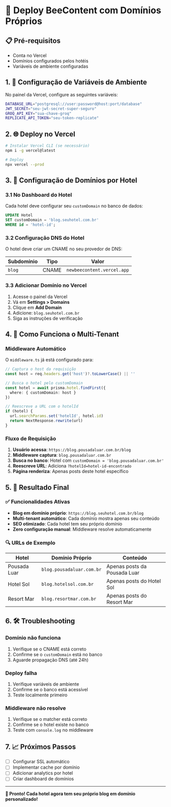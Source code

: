 # 🚀 Deploy BeeContent com Domínios Próprios

## 📋 Pré-requisitos

- Conta no Vercel
- Domínios configurados pelos hotéis
- Variáveis de ambiente configuradas

## 1. 🔧 Configuração de Variáveis de Ambiente

No painel da Vercel, configure as seguintes variáveis:

```bash
DATABASE_URL="postgresql://user:password@host:port/database"
JWT_SECRET="seu-jwt-secret-super-seguro"
GROQ_API_KEY="sua-chave-groq"
REPLICATE_API_TOKEN="seu-token-replicate"
```

## 2. 🌐 Deploy no Vercel

```bash
# Instalar Vercel CLI (se necessário)
npm i -g vercel@latest

# Deploy
npx vercel --prod
```

## 3. 🏨 Configuração de Domínios por Hotel

### 3.1 No Dashboard do Hotel

Cada hotel deve configurar seu `customDomain` no banco de dados:

```sql
UPDATE Hotel 
SET customDomain = 'blog.seuhotel.com.br' 
WHERE id = 'hotel-id';
```

### 3.2 Configuração DNS do Hotel

O hotel deve criar um CNAME no seu provedor de DNS:

| Subdomínio | Tipo  | Valor                    |
|------------|-------|-------------------------|
| `blog`     | CNAME | `newbeecontent.vercel.app` |

### 3.3 Adicionar Domínio no Vercel

1. Acesse o painel da Vercel
2. Vá em **Settings > Domains**
3. Clique em **Add Domain**
4. Adicione: `blog.seuhotel.com.br`
5. Siga as instruções de verificação

## 4. 🔄 Como Funciona o Multi-Tenant

### Middleware Automático

O `middleware.ts` já está configurado para:

```typescript
// Captura o host da requisição
const host = req.headers.get('host')?.toLowerCase() || ''

// Busca o hotel pelo customDomain
const hotel = await prisma.hotel.findFirst({
  where: { customDomain: host }
})

// Reescreve a URL com o hotelId
if (hotel) {
  url.searchParams.set('hotelId', hotel.id)
  return NextResponse.rewrite(url)
}
```

### Fluxo de Requisição

1. **Usuário acessa**: `https://blog.pousadaluar.com.br/blog`
2. **Middleware captura**: `blog.pousadaluar.com.br`
3. **Busca no banco**: Hotel com `customDomain = 'blog.pousadaluar.com.br'`
4. **Reescreve URL**: Adiciona `?hotelId=hotel-id-encontrado`
5. **Página renderiza**: Apenas posts deste hotel específico

## 5. 🎯 Resultado Final

### ✅ Funcionalidades Ativas

- **Blog em domínio próprio**: `https://blog.seuhotel.com.br/blog`
- **Multi-tenant automático**: Cada domínio mostra apenas seu conteúdo
- **SEO otimizado**: Cada hotel tem seu próprio domínio
- **Zero configuração manual**: Middleware resolve automaticamente

### 🔍 URLs de Exemplo

| Hotel | Domínio Próprio | Conteúdo |
|-------|----------------|----------|
| Pousada Luar | `blog.pousadaluar.com.br` | Apenas posts da Pousada Luar |
| Hotel Sol | `blog.hotelsol.com.br` | Apenas posts do Hotel Sol |
| Resort Mar | `blog.resortmar.com.br` | Apenas posts do Resort Mar |

## 6. 🛠️ Troubleshooting

### Domínio não funciona
1. Verifique se o CNAME está correto
2. Confirme se o `customDomain` está no banco
3. Aguarde propagação DNS (até 24h)

### Deploy falha
1. Verifique variáveis de ambiente
2. Confirme se o banco está acessível
3. Teste localmente primeiro

### Middleware não resolve
1. Verifique se o matcher está correto
2. Confirme se o hotel existe no banco
3. Teste com `console.log` no middleware

## 7. 📈 Próximos Passos

- [ ] Configurar SSL automático
- [ ] Implementar cache por domínio
- [ ] Adicionar analytics por hotel
- [ ] Criar dashboard de domínios

---

**🎉 Pronto! Cada hotel agora tem seu próprio blog em domínio personalizado!**